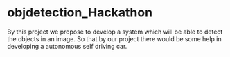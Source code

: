 # objdetection_Hackathon

By this project we propose to develop a system which will be able to detect the objects in an image. So that by our project there would be some help in developing a autonomous self driving car.
